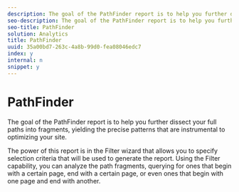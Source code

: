 ```yaml
---
description: The goal of the PathFinder report is to help you further dissect your full paths into fragments, yielding the precise patterns that are instrumental to optimizing your site.
seo-description: The goal of the PathFinder report is to help you further dissect your full paths into fragments, yielding the precise patterns that are instrumental to optimizing your site.
seo-title: PathFinder
solution: Analytics
title: PathFinder
uuid: 35a00bd7-263c-4a8b-99d0-fea08046edc7
index: y
internal: n
snippet: y
---
```


# PathFinder

The goal of the PathFinder report is to help you further dissect your full paths into fragments, yielding the precise patterns that are instrumental to optimizing your site.

 The power of this report is in the Filter wizard that allows you to specify selection criteria that will be used to generate the report. Using the Filter capability, you can analyze the path fragments, querying for ones that begin with a certain page, end with a certain page, or even ones that begin with one page and end with another. 
